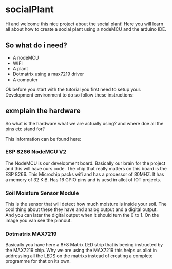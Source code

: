# socialPlant

Hi and welcome this nice project about the social plant! Here you will learn all about how to create a social plant using a nodeMCU and the arduino IDE.

## So what do i need?

* A nodeMCU
* WIFI
* A plant
* Dotmatrix using a max7219 driver
* A computer

Ok before you start with the tutorial you first need to setup your. Development environment to do so follow these instructions:

## exmplain the hardware

So what is the hardware what we are actually using? and where doe all the pins etc stand for?

This information can be found here:

### ESP 8266 NodeMCU V2
The NodeMCU is our development board. Basically our brain for the project and this will have ours code. The chip that really matters on this board is the ESP 8266. This Microchip packs wifi and has a processor of 80MHZ. It has a memory of 32 KiB. Has 16 GPIO pins and is uesd in allot of IOT projects.

### Soil Moisture Sensor Module
This is the sensor that will detect how much moisture is inside your soil. The cool thing about these they have and analog output and a digital output. And you can later the digital output when it should turn the 0 to 1. 
On the image you van see the pinnout.

### Dotmatrix MAX7219
Basically you have here a 8*8 Matrix LED strip that is beeing instructed by the MAX7219 chip. Why we are using the MAX7219 this helps us allot in addressing all the LEDS on the matrixs instead of creating a complete programme for that on its own. 
